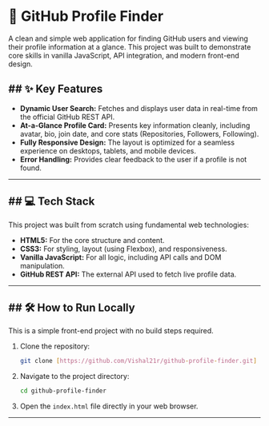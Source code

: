 # 🚀 GitHub Profile Finder

A clean and simple web application for finding GitHub users and viewing their profile information at a glance. This project was built to demonstrate core skills in vanilla JavaScript, API integration, and modern front-end design.


## ## ✨ Key Features

* **Dynamic User Search:** Fetches and displays user data in real-time from the official GitHub REST API.
* **At-a-Glance Profile Card:** Presents key information cleanly, including avatar, bio, join date, and core stats (Repositories, Followers, Following).
* **Fully Responsive Design:** The layout is optimized for a seamless experience on desktops, tablets, and mobile devices.
* **Error Handling:** Provides clear feedback to the user if a profile is not found.

---

## ## 💻 Tech Stack

This project was built from scratch using fundamental web technologies:

* **HTML5:** For the core structure and content.
* **CSS3:** For styling, layout (using Flexbox), and responsiveness.
* **Vanilla JavaScript:** For all logic, including API calls and DOM manipulation.
* **GitHub REST API:** The external API used to fetch live profile data.

---

## ## 🛠️ How to Run Locally

This is a simple front-end project with no build steps required.

1.  Clone the repository:
    ```bash
    git clone [https://github.com/Vishal21r/github-profile-finder.git]
    ```
2.  Navigate to the project directory:
    ```bash
    cd github-profile-finder
    ```
3.  Open the `index.html` file directly in your web browser.

---

